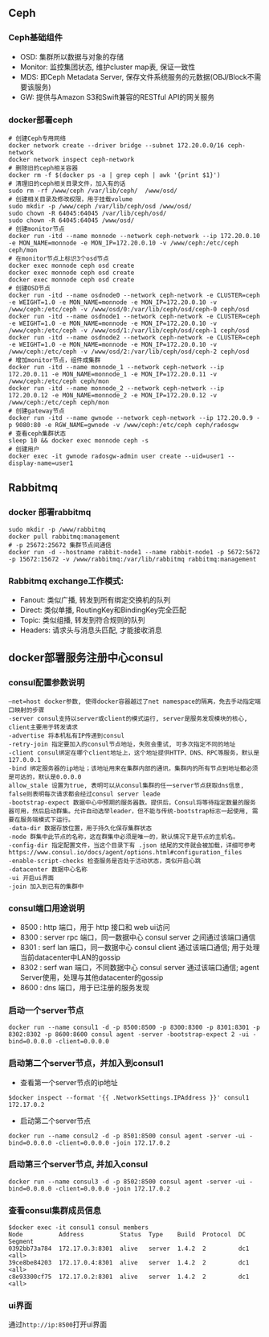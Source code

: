 ## Ceph
### Ceph基础组件
- OSD: 集群所以数据与对象的存储
- Monitor: 监控集团状态, 维护cluster map表, 保证一致性
- MDS: 即Ceph Metadata Server, 保存文件系统服务的元数据(OBJ/Block不需要该服务) 
- GW: 提供与Amazon S3和Swift兼容的RESTful API的网关服务

### docker部署ceph
```
# 创建Ceph专用网络
docker network create --driver bridge --subnet 172.20.0.0/16 ceph-network
docker network inspect ceph-network
# 删除旧的ceph相关容器
docker rm -f $(docker ps -a | grep ceph | awk '{print $1}')
# 清理旧的ceph相关目录文件，加入有的话
sudo rm -rf /www/ceph /var/lib/ceph/  /www/osd/
# 创建相关目录及修改权限，用于挂载volume
sudo mkdir -p /www/ceph /var/lib/ceph/osd /www/osd/
sudo chown -R 64045:64045 /var/lib/ceph/osd/
sudo chown -R 64045:64045 /www/osd/
# 创建monitor节点
docker run -itd --name monnode --network ceph-network --ip 172.20.0.10 -e MON_NAME=monnode -e MON_IP=172.20.0.10 -v /www/ceph:/etc/ceph ceph/mon
# 在monitor节点上标识3个osd节点
docker exec monnode ceph osd create
docker exec monnode ceph osd create
docker exec monnode ceph osd create
# 创建OSD节点
docker run -itd --name osdnode0 --network ceph-network -e CLUSTER=ceph -e WEIGHT=1.0 -e MON_NAME=monnode -e MON_IP=172.20.0.10 -v /www/ceph:/etc/ceph -v /www/osd/0:/var/lib/ceph/osd/ceph-0 ceph/osd 
docker run -itd --name osdnode1 --network ceph-network -e CLUSTER=ceph -e WEIGHT=1.0 -e MON_NAME=monnode -e MON_IP=172.20.0.10 -v /www/ceph:/etc/ceph -v /www/osd/1:/var/lib/ceph/osd/ceph-1 ceph/osd
docker run -itd --name osdnode2 --network ceph-network -e CLUSTER=ceph -e WEIGHT=1.0 -e MON_NAME=monnode -e MON_IP=172.20.0.10 -v /www/ceph:/etc/ceph -v /www/osd/2:/var/lib/ceph/osd/ceph-2 ceph/osd
# 增加monitor节点，组件成集群
docker run -itd --name monnode_1 --network ceph-network --ip 172.20.0.11 -e MON_NAME=monnode_1 -e MON_IP=172.20.0.11 -v /www/ceph:/etc/ceph ceph/mon
docker run -itd --name monnode_2 --network ceph-network --ip 172.20.0.12 -e MON_NAME=monnode_2 -e MON_IP=172.20.0.12 -v /www/ceph:/etc/ceph ceph/mon
# 创建gateway节点
docker run -itd --name gwnode --network ceph-network --ip 172.20.0.9 -p 9080:80 -e RGW_NAME=gwnode -v /www/ceph:/etc/ceph ceph/radosgw
# 查看ceph集群状态
sleep 10 && docker exec monnode ceph -s
# 创建用户
docker exec -it gwnode radosgw-admin user create --uid=user1 --display-name=user1
```

## Rabbitmq
### docker 部署rabbitmq
```shell script
sudo mkdir -p /www/rabbitmq
docker pull rabbitmq:management
# -p 25672:25672 集群节点间通信
docker run -d --hostname rabbit-node1 --name rabbit-node1 -p 5672:5672 -p 15672:15672 -v /www/rabbitmq:/var/lib/rabbitmq rabbitmq:management
```

### Rabbitmq exchange工作模式:
- Fanout: 类似广播, 转发到所有绑定交换机的队列
- Direct: 类似单播, RoutingKey和BindingKey完全匹配
- Topic: 类似组播, 转发到符合规则的队列
- Headers: 请求头与消息头匹配, 才能接收消息

## docker部署服务注册中心consul

### consul配置参数说明

```
–net=host docker参数, 使得docker容器越过了net namespace的隔离，免去手动指定端口映射的步骤
-server consul支持以server或client的模式运行, server是服务发现模块的核心, client主要用于转发请求
-advertise 将本机私有IP传递到consul
-retry-join 指定要加入的consul节点地址，失败会重试, 可多次指定不同的地址
-client consul绑定在哪个client地址上，这个地址提供HTTP、DNS、RPC等服务，默认是127.0.0.1
-bind 绑定服务器的ip地址；该地址用来在集群内部的通讯，集群内的所有节点到地址都必须是可达的，默认是0.0.0.0
allow_stale 设置为true, 表明可以从consul集群的任一server节点获取dns信息, false则表明每次请求都会经过consul server leade
-bootstrap-expect 数据中心中预期的服务器数。提供后，Consul将等待指定数量的服务器可用，然后启动群集。允许自动选举leader，但不能与传统-bootstrap标志一起使用, 需要在服务端模式下运行。
-data-dir 数据存放位置，用于持久化保存集群状态
-node 群集中此节点的名称，这在群集中必须是唯一的，默认情况下是节点的主机名。
-config-dir 指定配置文件，当这个目录下有 .json 结尾的文件就会被加载，详细可参考https://www.consul.io/docs/agent/options.html#configuration_files
-enable-script-checks 检查服务是否处于活动状态，类似开启心跳
-datacenter 数据中心名称
-ui 开启ui界面
-join 加入到已有的集群中
```

### consul端口用途说明

- 8500 : http 端口，用于 http 接口和 web ui访问
- 8300 : server rpc 端口，同一数据中心 consul server 之间通过该端口通信
- 8301 : serf lan 端口，同一数据中心 consul client 通过该端口通信; 用于处理当前datacenter中LAN的gossip
- 8302 : serf wan 端口，不同数据中心 consul server 通过该端口通信; agent Server使用，处理与其他datacenter的gossip
- 8600 : dns 端口，用于已注册的服务发现


### 启动一个server节点

```shell
docker run --name consul1 -d -p 8500:8500 -p 8300:8300 -p 8301:8301 -p 8302:8302 -p 8600:8600 consul agent -server -bootstrap-expect 2 -ui -bind=0.0.0.0 -client=0.0.0.0
```

### 启动第二个server节点，并加入到consul1

- 查看第一个server节点的ip地址

```shell
$docker inspect --format '{{ .NetworkSettings.IPAddress }}' consul1
172.17.0.2
```

- 启动第二个server节点

```shell
docker run --name consul2 -d -p 8501:8500 consul agent -server -ui -bind=0.0.0.0 -client=0.0.0.0 -join 172.17.0.2
```

### 启动第三个server节点, 并加入consul

```shell
docker run --name consul3 -d -p 8502:8500 consul agent -server -ui -bind=0.0.0.0 -client=0.0.0.0 -join 172.17.0.2
```

### 查看consul集群成员信息

```shell
$docker exec -it consul1 consul members
Node          Address          Status  Type    Build  Protocol  DC   Segment
0392bb73a784  172.17.0.3:8301  alive   server  1.4.2  2         dc1  <all>
39ce8be84203  172.17.0.4:8301  alive   server  1.4.2  2         dc1  <all>
c8e93300cf75  172.17.0.2:8301  alive   server  1.4.2  2         dc1  <all>
```

### ui界面
通过`http://ip:8500`打开ui界面